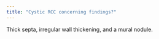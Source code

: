 ```yaml
---
title: "Cystic RCC concerning findings?"
---
```

Thick septa, irregular wall thickening, and a mural nodule.

